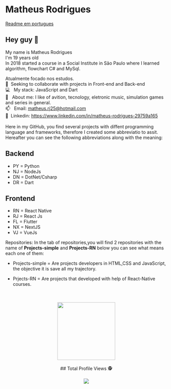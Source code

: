 # Matheus Rodrigues

[Readme em portugues](README.md)

## Hey guy 👋
My name is Matheus Rodrigues
<br/>I'm 19 years old
<br/>In 2018 started a course in a Social Institute in São Paulo where I learned algorithm, flowchart C# and MySql.

 Atualmente focado nos estudos. 
 <br/> :purple_heart: &nbsp;Seeking to collaborate with projects in Front-end and Back-end
 <br/> :computer: &nbsp; My stack: JavaScript and Dart
 <br/> 💬  &nbsp; About me: I like of avition, tecnology, eletronic music, simulation games and series in general.
 <br/> 📫 &nbsp; Email: matheus.rj25@hotmail.com
 <br/> 💙 &nbsp;Linkedin: https://www.linkedin.com/in/matheus-rodrigues-29759a165 
 <br/>
 <br/>Here in my GitHub, you find several projects with diffent programming language and frameworks, therefore I created some abbreviatio to assit. Hereafter you can see the following abbreviations along with the meaning:
 ## Backend
  - PY = Python
  - NJ = NodeJs
  - DN = DotNet/Csharp
  - DR = Dart
 ## Frontend
 - RN = React Native
 - RJ = React Js
 - FL = Flutter
 - NX = NextJS
 - VJ = VueJs
 
 
 Repositories: In the tab of repositories,you will find 2 repositories with the name of <strong>Projects-simple</strong> and <strong>Projects-RN</strong> below you can see what means each one of them:

 - Projects-simple = Are projects developers in HTML,CSS and JavaScript, the objective it is save all my trajectory.

 - Prjects-RN = Are projects that developed with help of React-Native courses.
 
 <br/>
 <br/>
 
 <div align="center">
  <img height="180em" src="https://github-readme-stats.vercel.app/api/top-langs/?username=matheusrodri&layout=compact&langs_count=7&theme=dark"/>
 <br>
 <br>
  ## Total Profile Views 🕵️
 <br>
 <br>
    <img alingn="center" src="https://profile-counter.glitch.me/matheusrodri/count.svg" />
</div>
 <br/>
<br/>
<br/>
